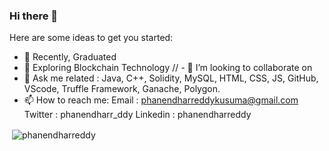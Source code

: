 ### Hi there 👋

Here are some ideas to get you started:

- 🔭 Recently, Graduated
- 🌱 Exploring Blockchain Technology
// - 👯 I’m looking to collaborate on 
- 💬 Ask me related : Java, C++, Solidity, MySQL, HTML, CSS, JS, GitHub, VScode, Truffle Framework, Ganache, Polygon.
- 📫 How to reach me: 
           Email     : phanendharreddykusuma@gmail.com
           Twitter   : phanendharr_ddy
           Linkedin  : phanendharreddy
           


<p>&nbsp;<img align="center" src="https://github-readme-stats.vercel.app/api?username=phanendharreddy&show_icons=true&locale=en" alt="phanendharreddy" /></p>
